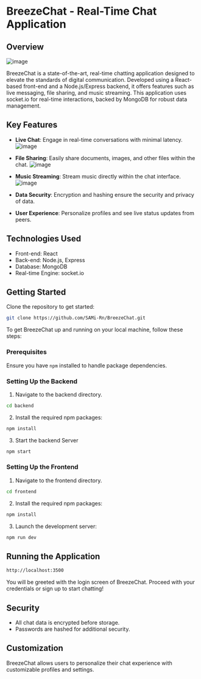 # BreezeChat - Real-Time Chat Application

## Overview
![image](https://github.com/SAMi-Rn/BreezeChat/assets/108373193/5dc81f70-e6ac-4493-9403-a343b9f52e96)

BreezeChat is a state-of-the-art, real-time chatting application designed to elevate the standards of digital communication. Developed using a React-based front-end and a Node.js/Express backend, it offers features such as live messaging, file sharing, and music streaming. This application uses socket.io for real-time interactions, backed by MongoDB for robust data management.

## Key Features

- **Live Chat**: Engage in real-time conversations with minimal latency.
![image](https://github.com/SAMi-Rn/BreezeChat/assets/108373193/629d4eb1-f3b2-49a6-ae33-e2fe56a9d2fd)

- **File Sharing**: Easily share documents, images, and other files within the chat.
![image](https://github.com/SAMi-Rn/BreezeChat/assets/108373193/5d854744-41ce-4d8c-b495-11e453e5ba52)

- **Music Streaming**: Stream music directly within the chat interface.
![image](https://github.com/SAMi-Rn/BreezeChat/assets/108373193/0be50788-8c65-4048-8ad3-b06d8a7a4ab2)

- **Data Security**: Encryption and hashing ensure the security and privacy of data.
- **User Experience**: Personalize profiles and see live status updates from peers.

## Technologies Used

- Front-end: React
- Back-end: Node.js, Express
- Database: MongoDB
- Real-time Engine: socket.io

## Getting Started
Clone the repository to get started:

```sh
git clone https://github.com/SAMi-Rn/BreezeChat.git
```
To get BreezeChat up and running on your local machine, follow these steps:

### Prerequisites

Ensure you have `npm` installed to handle package dependencies.

### Setting Up the Backend

1. Navigate to the backend directory.
```sh
cd backend
```
2. Install the required npm packages:

```sh
npm install
```
3. Start the backend Server
```sh
npm start
```
### Setting Up the Frontend
1. Navigate to the frontend directory.
```sh
cd frontend
```
2. Install the required npm packages:

```sh
npm install
```
3. Launch the development server:
```sh
npm run dev
```
## Running the Application
```sh
http://localhost:3500
```
You will be greeted with the login screen of BreezeChat. Proceed with your credentials or sign up to start chatting!

## Security
- All chat data is encrypted before storage.
- Passwords are hashed for additional security.
## Customization
BreezeChat allows users to personalize their chat experience with customizable profiles and settings.

